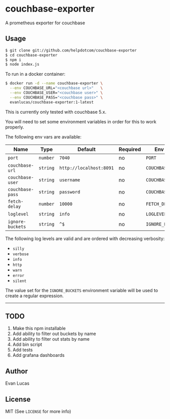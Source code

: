 # couchbase-exporter

A prometheus exporter for couchbase

## Usage

```bash
$ git clone git://github.com/helpdotcom/couchbase-exporter
$ cd couchbase-exporter
$ npm i
$ node index.js
```

To run in a docker container:

```bash
$ docker run -d --name couchbase-exporter \
  --env COUCHBASE_URL="<couchbase url>"   \
  --env COUCHBASE_USER="<couchbase user>" \
  --env COUCHBASE_PASS="<couchbase pass>" \
  evanlucas/couchbase-exporter:1-latest
```

This is currently only tested with couchbase 5.x.

You will need to set some environment variables in order for this to work properly.

The following env vars are available:

| Name | Type | Default | Required | Env Var |
| ---- | ---- | ------- | -------- | ------- |
| `port` | `number` | `7040` | no | `PORT` |
| `couchbase-url` | `string` | `http://localhost:8091` | no | `COUCHBASE_URL` |
| `couchbase-user` | `string` | `username` | no | `COUCHBASE_USER` |
| `couchbase-pass` | `string` | `password` | no | `COUCHBASE_PASS` |
| `fetch-delay` | `number` | `10000` | no | `FETCH_DELAY` |
| `loglevel` | `string` | `info` | no | `LOGLEVEL` |
| `ignore-buckets` | `string` | `^$` | no | `IGNORE_BUCKETS` |

The following log levels are valid and are ordered with decreasing verbosity:

* `silly`
* `verbose`
* `info`
* `http`
* `warn`
* `error`
* `silent`

The value set for the `IGNORE_BUCKETS` environment variable will be
used to create a regular expression.

***

## TODO

1. Make this npm installable
2. Add ability to filter out buckets by name
3. Add ability to filter out stats by name
4. Add bin script
5. Add tests
6. Add grafana dashboards

## Author

Evan Lucas

## License

MIT (See `LICENSE` for more info)
